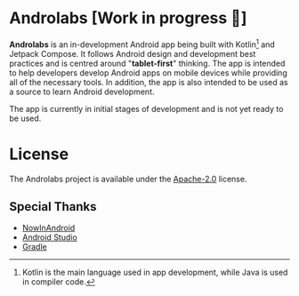 Androlabs [Work in progress 🚧]
==================

**Androlabs** is an in-development Android app being built with Kotlin[^1] and Jetpack Compose. It follows Android design and development best practices and is centred around "**tablet-first**" thinking. The app is intended to help developers develop Android apps on mobile devices while providing all of the necessary tools. In addition, the app is also intended to be used as a source to learn Android development.

The app is currently in initial stages of development and is not yet ready to be used.

# License
The Androlabs project is available under the [Apache-2.0](/LICENSE) license.

## Special Thanks
- [NowInAndroid](https://www.github.com/android/nowinandroid)
- [Android Studio](https://cs.android.com/android-studio)
- [Gradle](https://www.github.com/gradle/gradle)

[^1]: Kotlin is the main language used in app development, while Java is used in compiler code.
